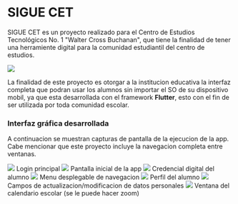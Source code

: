 # SIGUE CET

SIGUE CET es un proyecto realizado para el Centro de Estudios Tecnológicos No. 1 "Walter Cross Buchanan", que tiene la finalidad de tener una herramiente digital para la comunidad estudiantil del centro de estudios.

![](https://res.cloudinary.com/ramonmh/image/upload/v1674857604/LaunchImage_2x_uu5tuz.png)

La finalidad de este proyecto es otorgar a la institucion educativa la interfaz completa que podran usar los alumnos sin importar el SO de su dispositivo mobil, ya que esta desarrollada con el framework **Flutter**, esto con el fin de ser utilizada por toda comunidad escolar.

### Interfaz gráfica desarrollada
A continuacion se muestran capturas de pantalla de la ejecucion de la app.
Cabe mencionar que este proyecto incluye la navegacion completa entre ventanas.

![](https://res.cloudinary.com/ramonmh/image/upload/c_scale,w_185/v1674873807/Screenshot_20230127-162644_mbq0hw.jpg) Login principal
![](https://res.cloudinary.com/ramonmh/image/upload/c_scale,w_185/v1674874116/Screenshot_20230127-164410_uczowv.jpg) Pantalla inicial de la app
![](https://res.cloudinary.com/ramonmh/image/upload/c_scale,w_185/v1674874116/Screenshot_20230127-164426_sg1g5w.jpg) Credencial digital del alumno
![](https://res.cloudinary.com/ramonmh/image/upload/c_scale,w_185/v1674874116/Screenshot_20230127-164457_shmktc.jpg) Menu desplegable de navegacion
![](https://res.cloudinary.com/ramonmh/image/upload/c_scale,w_185/v1674874116/Screenshot_20230127-164441_ckeyb5.jpg) Perfil del alumno
![](https://res.cloudinary.com/ramonmh/image/upload/c_scale,w_185/v1674874116/Screenshot_20230127-164448_zdnl8q.jpg) Campos de actualizacion/modificacion de datos personales
![](https://res.cloudinary.com/ramonmh/image/upload/c_scale,w_185/v1674874116/Screenshot_20230127-164434_l62tjx.jpg) Ventana del calendario escolar (se le puede hacer zoom)


